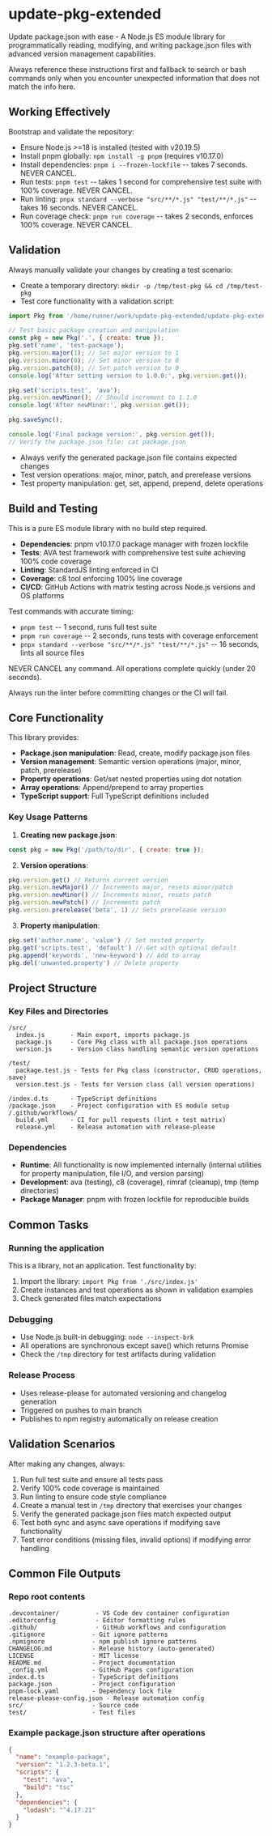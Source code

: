 # update-pkg-extended

Update package.json with ease - A Node.js ES module library for programmatically reading, modifying, and writing package.json files with advanced version management capabilities.

Always reference these instructions first and fallback to search or bash commands only when you encounter unexpected information that does not match the info here.

## Working Effectively

Bootstrap and validate the repository:
- Ensure Node.js >=18 is installed (tested with v20.19.5)
- Install pnpm globally: `npm install -g pnpm` (requires v10.17.0)
- Install dependencies: `pnpm i --frozen-lockfile` -- takes 7 seconds. NEVER CANCEL.
- Run tests: `pnpm test` -- takes 1 second for comprehensive test suite with 100% coverage. NEVER CANCEL.
- Run linting: `pnpx standard --verbose "src/**/*.js" "test/**/*.js"` -- takes 16 seconds. NEVER CANCEL.
- Run coverage check: `pnpm run coverage` -- takes 2 seconds, enforces 100% coverage. NEVER CANCEL.

## Validation

Always manually validate your changes by creating a test scenario:
- Create a temporary directory: `mkdir -p /tmp/test-pkg && cd /tmp/test-pkg`
- Test core functionality with a validation script:
```javascript
import Pkg from '/home/runner/work/update-pkg-extended/update-pkg-extended/src/index.js';

// Test basic package creation and manipulation
const pkg = new Pkg('.', { create: true });
pkg.set('name', 'test-package');
pkg.version.major(1); // Set major version to 1
pkg.version.minor(0); // Set minor version to 0  
pkg.version.patch(0); // Set patch version to 0
console.log('After setting version to 1.0.0:', pkg.version.get());

pkg.set('scripts.test', 'ava');
pkg.version.newMinor(); // Should increment to 1.1.0
console.log('After newMinor:', pkg.version.get());

pkg.saveSync();

console.log('Final package version:', pkg.version.get());
// Verify the package.json file: cat package.json
```
- Always verify the generated package.json file contains expected changes
- Test version operations: major, minor, patch, and prerelease versions  
- Test property manipulation: get, set, append, prepend, delete operations

## Build and Testing

This is a pure ES module library with no build step required.
- **Dependencies**: pnpm v10.17.0 package manager with frozen lockfile
- **Tests**: AVA test framework with comprehensive test suite achieving 100% code coverage
- **Linting**: StandardJS linting enforced in CI
- **Coverage**: c8 tool enforcing 100% line coverage
- **CI/CD**: GitHub Actions with matrix testing across Node.js versions and OS platforms

Test commands with accurate timing:
- `pnpm test` -- 1 second, runs full test suite
- `pnpm run coverage` -- 2 seconds, runs tests with coverage enforcement  
- `pnpx standard --verbose "src/**/*.js" "test/**/*.js"` -- 16 seconds, lints all source files

NEVER CANCEL any command. All operations complete quickly (under 20 seconds).

Always run the linter before committing changes or the CI will fail.

## Core Functionality

This library provides:
- **Package.json manipulation**: Read, create, modify package.json files
- **Version management**: Semantic version operations (major, minor, patch, prerelease)
- **Property operations**: Get/set nested properties using dot notation
- **Array operations**: Append/prepend to array properties
- **TypeScript support**: Full TypeScript definitions included

### Key Usage Patterns

1. **Creating new package.json**:
```javascript
const pkg = new Pkg('/path/to/dir', { create: true });
```

2. **Version operations**:
```javascript
pkg.version.get() // Returns current version
pkg.version.newMajor() // Increments major, resets minor/patch
pkg.version.newMinor() // Increments minor, resets patch
pkg.version.newPatch() // Increments patch
pkg.version.prerelease('beta', 1) // Sets prerelease version
```

3. **Property manipulation**:
```javascript
pkg.set('author.name', 'value') // Set nested property
pkg.get('scripts.test', 'default') // Get with optional default
pkg.append('keywords', 'new-keyword') // Add to array
pkg.del('unwanted.property') // Delete property
```

## Project Structure

### Key Files and Directories
```
/src/
  index.js       - Main export, imports package.js
  package.js     - Core Pkg class with all package.json operations
  version.js     - Version class handling semantic version operations

/test/
  package.test.js - Tests for Pkg class (constructor, CRUD operations, save)
  version.test.js - Tests for Version class (all version operations)

/index.d.ts      - TypeScript definitions
/package.json    - Project configuration with ES module setup
/.github/workflows/
  build.yml      - CI for pull requests (lint + test matrix)
  release.yml    - Release automation with release-please
```

### Dependencies
- **Runtime**: All functionality is now implemented internally (internal utilities for property manipulation, file I/O, and version parsing)
- **Development**: ava (testing), c8 (coverage), rimraf (cleanup), tmp (temp directories)
- **Package Manager**: pnpm with frozen lockfile for reproducible builds

## Common Tasks

### Running the application
This is a library, not an application. Test functionality by:
1. Import the library: `import Pkg from './src/index.js'`
2. Create instances and test operations as shown in validation examples
3. Check generated files match expectations

### Debugging
- Use Node.js built-in debugging: `node --inspect-brk` 
- All operations are synchronous except save() which returns Promise
- Check the `/tmp` directory for test artifacts during validation

### Release Process
- Uses release-please for automated versioning and changelog generation
- Triggered on pushes to main branch
- Publishes to npm registry automatically on release creation

## Validation Scenarios

After making any changes, always:
1. Run full test suite and ensure all tests pass
2. Verify 100% code coverage is maintained  
3. Run linting to ensure code style compliance
4. Create a manual test in `/tmp` directory that exercises your changes
5. Verify the generated package.json files match expected output
6. Test both sync and async save operations if modifying save functionality
7. Test error conditions (missing files, invalid options) if modifying error handling

## Common File Outputs

### Repo root contents
```
.devcontainer/          - VS Code dev container configuration
.editorconfig           - Editor formatting rules
.github/                - GitHub workflows and configuration
.gitignore             - Git ignore patterns
.npmignore             - npm publish ignore patterns
CHANGELOG.md           - Release history (auto-generated)
LICENSE                - MIT license
README.md              - Project documentation
_config.yml            - GitHub Pages configuration
index.d.ts             - TypeScript definitions
package.json           - Project configuration
pnpm-lock.yaml         - Dependency lock file
release-please-config.json - Release automation config
src/                   - Source code
test/                  - Test files
```

### Example package.json structure after operations
```json
{
  "name": "example-package",
  "version": "1.2.3-beta.1",
  "scripts": {
    "test": "ava",
    "build": "tsc"
  },
  "dependencies": {
    "lodash": "^4.17.21"
  }
}
```
